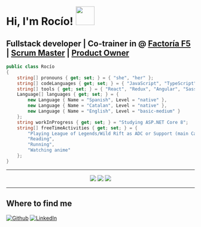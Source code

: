 
<h1> Hi, I'm Rocío! <img src="https://w7.pngwing.com/pngs/588/377/png-transparent-league-of-legends-drawing-whiskers-sticker-league-of-legends-game-white-cat-like-mammal.png" width="50"></h1>
<h2 >Fullstack developer | Co-trainer in @ <a href='https://factoriaf5.org/'>Factoría F5</a> | <a href='https://scrummanager.com/website/c/verify-cert.php?code=64367713037853.77701066'> Scrum Master</a> | <a href='https://scrummanager.com/website/c/verify-cert.php?code=64367f4b39ff65.22403508'> Product Owner</a></h2>

```csharp
public class Rocío
{
    string[] pronouns { get; set; } = { "she", "her" };
    string[] codeLanguages { get; set; } = { "JavaScript", "TypeScript", "HTML", "CSS", "C #","Java" };
    string[] tools { get; set; } = { "React", "Redux", "Angular", "Sass", , "ASP.NET","Jest" };
    Language[] languages { get; set; } = {
        new Language { Name = "Spanish", Level = "native" },
        new Language { Name = "Catalan", Level = "native" },
        new Language { Name = "English", Level = "basic-medium" }
    };
    string workInProgress { get; set; } = "Studying ASP.NET Core 8";
    string[] freeTimeActivities { get; set; } = {
        "Playing League of Legends/Wild Rift as ADC or Support (main Caitlyn and Seraphine)",
        "Reading",
        "Running",
        "Watching anime"
    };
}
```
---
<section align="center">
  
  ![](http://github-profile-summary-cards.vercel.app/api/cards/profile-details?username=rcellas&theme=react)
  ![](http://github-profile-summary-cards.vercel.app/api/cards/repos-per-language?username=rcellas&theme=react)
  ![](http://github-profile-summary-cards.vercel.app/api/cards/most-commit-language?username=rcellas&theme=react)

</section>

---
<h2>Where to find me</h2>
<p><a href="https://github.com/rcellas" target="_blank"><img alt="Github" src="https://img.shields.io/badge/GitHub-%2312100E.svg?&style=for-the-badge&logo=Github&logoColor=white" /></a> <a href="https://www.linkedin.com/in/rociocejudo/" target="_blank"><img alt="LinkedIn" src="https://img.shields.io/badge/linkedin-%230077B5.svg?&style=for-the-badge&logo=linkedin&logoColor=white" /></a>
</p>
